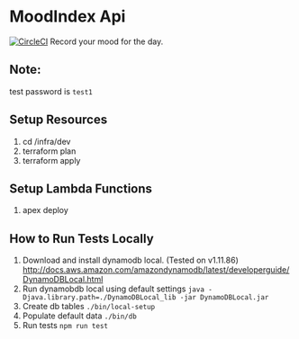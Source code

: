 # MoodIndex Api
[![CircleCI](https://circleci.com/gh/zerojuan/moodindex-api.svg?style=svg)](https://circleci.com/gh/zerojuan/moodindex-api)
Record your mood for the day.

## Note:
test password is `test1`

## Setup Resources
1. cd /infra/dev
2. terraform plan
3. terraform apply

## Setup Lambda Functions
1. apex deploy

## How to Run Tests Locally
1. Download and install dynamodb local. (Tested on v1.11.86) http://docs.aws.amazon.com/amazondynamodb/latest/developerguide/DynamoDBLocal.html
2. Run dynamobdb local using default settings
`java -Djava.library.path=./DynamoDBLocal_lib -jar DynamoDBLocal.jar`
3. Create db tables
`./bin/local-setup`
4. Populate default data
`./bin/db`
5. Run tests
`npm run test`